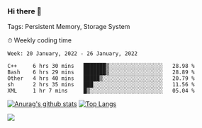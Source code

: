 ### Hi there 👋

Tags: Persistent Memory, Storage System

<!--

[![Anurag's github stats](https://github-readme-stats.vercel.app/api?username=wwyf)](https://github.com/anuraghazra/github-readme-stats)

[![Anurag's github stats](https://github-readme-stats.vercel.app/api?username=wwyf&count_private=true)](https://github.com/anuraghazra/github-readme-stats)


[![Top Langs](https://github-readme-stats.vercel.app/api/top-langs/?username=wwyf&count_private=true&&hide=jupyter%20notebook,html)](https://github.com/anuraghazra/github-readme-stats)



-->


⏱ Weekly coding time

<!--START_SECTION:waka-->
```text
Week: 20 January, 2022 - 26 January, 2022

C++     6 hrs 30 mins   ███████▒░░░░░░░░░░░░░░░░░   28.98 % 
Bash    6 hrs 29 mins   ███████▒░░░░░░░░░░░░░░░░░   28.89 % 
Other   4 hrs 40 mins   █████▒░░░░░░░░░░░░░░░░░░░   20.79 % 
sh      2 hrs 35 mins   ███░░░░░░░░░░░░░░░░░░░░░░   11.56 % 
XML     1 hr 7 mins     █▒░░░░░░░░░░░░░░░░░░░░░░░   05.04 % 
```
<!--END_SECTION:waka-->



[![Anurag's github stats](https://github-readme-stats.vercel.app/api?username=wwyf&count_private=true&show_icons=true&hide_border=true)](https://github.com/anuraghazra/github-readme-stats) [![Top Langs](https://github-readme-stats.vercel.app/api/top-langs/?username=wwyf&count_private=true&hide=jupyter%20notebook,html,OpenEdge%20ABL&langs_count=10&layout=compact&hide_border=true)](https://github.com/anuraghazra/github-readme-stats)

<!--

[![willianrod's wakatime stats](https://github-readme-stats.vercel.app/api/wakatime?username=wwyf)](https://github.com/anuraghazra/github-readme-stats)


-->

![](https://hit.yhype.me/github/profile?user_id=23121291)

